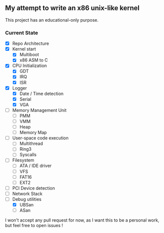 ## My attempt to write an x86 unix-like kernel

This project has an educational-only purpose.

### Current State
- [x] Repo Architecture
- [x] Kernel start
  - [x] Multiboot
  - [x] x86 ASM to C
- [x] CPU Initialization
  - [x] GDT
  - [x] IRQ
  - [x] ISR
- [x] Logger
  - [x] Date / Time detection
  - [x] Serial
  - [x] VGA
- [ ] Memory Management Unit
  - [ ] PMM
  - [ ] VMM
  - [ ] Heap
  - [ ] Memory Map
- [ ] User-space code execution
  - [ ] Multithread
  - [ ] Ring3
  - [ ] Syscalls
- [ ] Filesystem
  - [ ] ATA / IDE driver
  - [ ] VFS
  - [ ] FAT16
  - [ ] EXT2
- [ ] PCI Device detection
- [ ] Network Stack
- [ ] Debug utilities
  - [x] UBSan
  - [ ] ASan

I won't accept any pull request for now, as I want this to be a personal work, but feel free to open issues !

